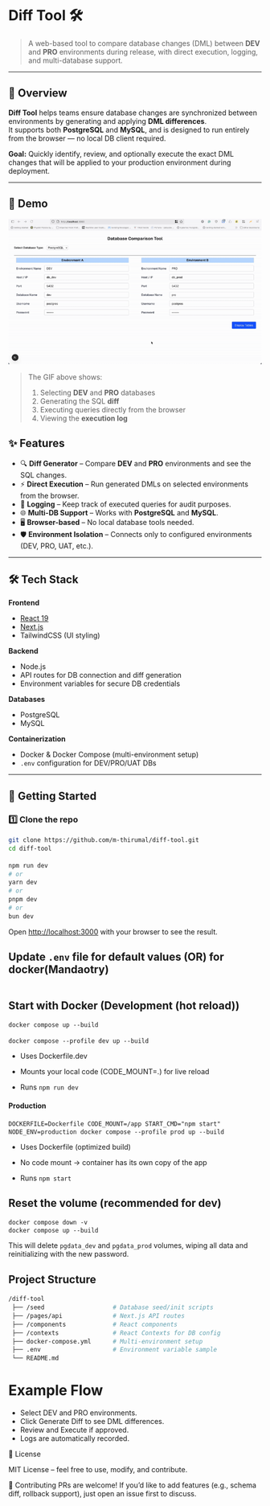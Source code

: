 # Diff Tool 🛠️

> A web-based tool to compare database changes (DML) between **DEV** and **PRO** environments during release, with direct execution, logging, and multi-database support.

---

## 📌 Overview
**Diff Tool** helps teams ensure database changes are synchronized between environments by generating and applying **DML differences**.  
It supports both **PostgreSQL** and **MySQL**, and is designed to run entirely from the browser — no local DB client required.

**Goal:** Quickly identify, review, and optionally execute the exact DML changes that will be applied to your production environment during deployment.

---

## 🎥 Demo

![Diff Tool Demo](docs/demo.gif)

> The GIF above shows:
> 1. Selecting **DEV** and **PRO** databases
> 2. Generating the SQL **diff**
> 3. Executing queries directly from the browser
> 4. Viewing the **execution log**


## ✨ Features
- 🔍 **Diff Generator** – Compare **DEV** and **PRO** environments and see the SQL changes.
- ⚡ **Direct Execution** – Run generated DMLs on selected environments from the browser.
- 📝 **Logging** – Keep track of executed queries for audit purposes.
- 🌐 **Multi-DB Support** – Works with **PostgreSQL** and **MySQL**.
- 🖥 **Browser-based** – No local database tools needed.
- 🛡 **Environment Isolation** – Connects only to configured environments (DEV, PRO, UAT, etc.).

---

## 🛠 Tech Stack
**Frontend**
- [React 19](https://react.dev/)
- [Next.js](https://nextjs.org/)
- TailwindCSS (UI styling)

**Backend**
- Node.js
- API routes for DB connection and diff generation
- Environment variables for secure DB credentials

**Databases**
- PostgreSQL
- MySQL

**Containerization**
- Docker & Docker Compose (multi-environment setup)
- `.env` configuration for DEV/PRO/UAT DBs

---

## 🚀 Getting Started

### 1️⃣ Clone the repo
```bash
git clone https://github.com/m-thirumal/diff-tool.git
cd diff-tool

npm run dev
# or
yarn dev
# or
pnpm dev
# or
bun dev
```

Open [http://localhost:3000](http://localhost:3000) with your browser to see the result.

## Update `.env` file for default values (OR) for docker(Mandaotry)
```

```

## Start with Docker (Development (hot reload))
```
docker compose up --build

docker compose --profile dev up --build
```

* Uses Dockerfile.dev

* Mounts your local code (CODE_MOUNT=.) for live reload

* Runs `npm run dev`

#### Production
```
DOCKERFILE=Dockerfile CODE_MOUNT=/app START_CMD="npm start" NODE_ENV=production docker compose --profile prod up --build
```

* Uses Dockerfile (optimized build)

* No code mount → container has its own copy of the app

* Runs `npm start`

## Reset the volume (recommended for dev)

```
docker compose down -v
docker compose up --build
```

This will delete `pgdata_dev` and `pgdata_prod` volumes, wiping all data and reinitializing with the new password.

## Project Structure

```bash
/diff-tool
 ├── /seed                   # Database seed/init scripts
 ├── /pages/api              # Next.js API routes
 ├── /components             # React components
 ├── /contexts               # React Contexts for DB config
 ├── docker-compose.yml      # Multi-environment setup
 ├── .env                    # Environment variable sample
 └── README.md
```

# Example Flow

* Select DEV and PRO environments.
* Click Generate Diff to see DML differences.
* Review and Execute if approved.
* Logs are automatically recorded.

📜 License

MIT License – feel free to use, modify, and contribute.

🤝 Contributing
PRs are welcome!
If you’d like to add features (e.g., schema diff, rollback support), just open an issue first to discuss.

